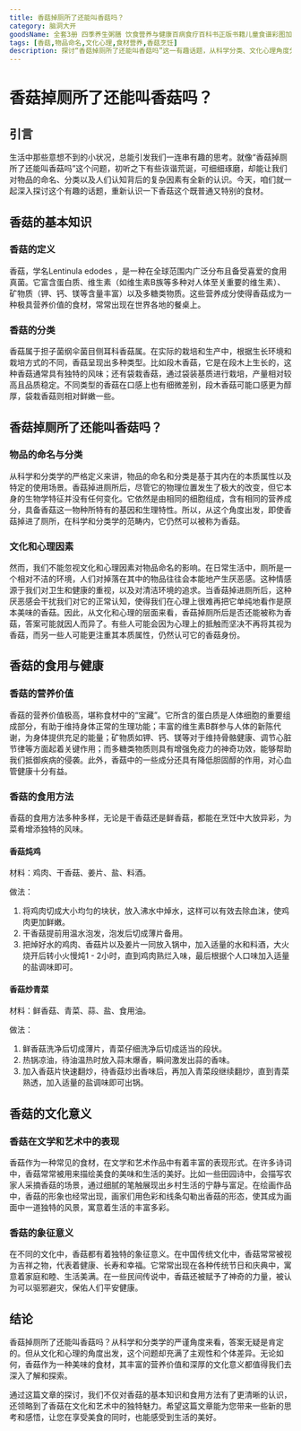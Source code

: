 ```yaml
---
title: 香菇掉厕所了还能叫香菇吗？
category: 脑洞大开
goodsName: 全套3册 四季养生粥膳 饮食营养与健康百病食疗百科书正版书籍儿童食谱彩图加厚版中医药膳学四季经络艾灸书养颜指南家庭健康 3册养生粥+药汤粥膳+五谷杂粮 +五谷杂粮
tags: [香菇,物品命名,文化心理,食材营养,香菇烹饪]
description: 探讨“香菇掉厕所了还能叫香菇吗”这一有趣话题，从科学分类、文化心理角度分析香菇命名问题，同时介绍香菇营养价值与烹饪方法，领略其在文化艺术中的魅力。
---
```


# 香菇掉厕所了还能叫香菇吗？

## 引言

生活中那些意想不到的小状况，总能引发我们一连串有趣的思考。就像“香菇掉厕所了还能叫香菇吗”这个问题，初听之下有些诙谐荒诞，可细细琢磨，却能让我们对物品的命名、分类以及人们认知背后的复杂因素有全新的认识。今天，咱们就一起深入探讨这个有趣的话题，重新认识一下香菇这个既普通又特别的食材。

## 香菇的基本知识

### 香菇的定义

香菇，学名Lentinula edodes ，是一种在全球范围内广泛分布且备受喜爱的食用真菌。它富含蛋白质、维生素（如维生素B族等多种对人体至关重要的维生素）、矿物质（钾、钙、镁等含量丰富）以及多糖类物质。这些营养成分使得香菇成为一种极具营养价值的食材，常常出现在世界各地的餐桌上。

### 香菇的分类

香菇属于担子菌纲伞菌目侧耳科香菇属。在实际的栽培和生产中，根据生长环境和栽培方式的不同，香菇呈现出多种类型。比如段木香菇，它是在段木上生长的，这种香菇通常具有独特的风味；还有袋栽香菇，通过袋装基质进行栽培，产量相对较高且品质稳定。不同类型的香菇在口感上也有细微差别，段木香菇可能口感更为醇厚，袋栽香菇则相对鲜嫩一些。

## 香菇掉厕所了还能叫香菇吗？

### 物品的命名与分类

从科学和分类学的严格定义来讲，物品的命名和分类是基于其内在的本质属性以及特定的使用场景。香菇掉进厕所后，尽管它的物理位置发生了极大的改变，但它本身的生物学特征并没有任何变化。它依然是由相同的细胞组成，含有相同的营养成分，具备香菇这一物种所特有的基因和生理特性。所以，从这个角度出发，即使香菇掉进了厕所，在科学和分类学的范畴内，它仍然可以被称为香菇。

### 文化和心理因素

然而，我们不能忽视文化和心理因素对物品命名的影响。在日常生活中，厕所是一个相对不洁的环境，人们对掉落在其中的物品往往会本能地产生厌恶感。这种情感源于我们对卫生和健康的重视，以及对清洁环境的追求。当香菇掉进厕所后，这种厌恶感会干扰我们对它的正常认知，使得我们在心理上很难再把它单纯地看作是原本美味的香菇。因此，从文化和心理的层面来看，香菇掉厕所后是否还能被称为香菇，答案可能就因人而异了。有些人可能会因为心理上的抵触而坚决不再将其视为香菇，而另一些人可能更注重其本质属性，仍然认可它的香菇身份。

## 香菇的食用与健康

### 香菇的营养价值

香菇的营养价值极高，堪称食材中的“宝藏”。它所含的蛋白质是人体细胞的重要组成部分，有助于维持身体正常的生理功能；丰富的维生素B群参与人体的新陈代谢，为身体提供充足的能量；矿物质如钾、钙、镁等对于维持骨骼健康、调节心脏节律等方面起着关键作用；而多糖类物质则具有增强免疫力的神奇功效，能够帮助我们抵御疾病的侵袭。此外，香菇中的一些成分还具有降低胆固醇的作用，对心血管健康十分有益。

### 香菇的食用方法

香菇的食用方法多种多样，无论是干香菇还是鲜香菇，都能在烹饪中大放异彩，为菜肴增添独特的风味。

#### 香菇炖鸡

材料：鸡肉、干香菇、姜片、盐、料酒。

做法：
1. 将鸡肉切成大小均匀的块状，放入沸水中焯水，这样可以有效去除血沫，使鸡肉更加鲜嫩。
2. 干香菇提前用温水泡发，泡发后切成薄片备用。
3. 把焯好水的鸡肉、香菇片以及姜片一同放入锅中，加入适量的水和料酒，大火烧开后转小火慢炖1 - 2小时，直到鸡肉熟烂入味，最后根据个人口味加入适量的盐调味即可。

#### 香菇炒青菜

材料：鲜香菇、青菜、蒜、盐、食用油。

做法：
1. 鲜香菇洗净后切成薄片，青菜仔细洗净后切成适当的段状。
2. 热锅凉油，待油温热时放入蒜末爆香，瞬间激发出蒜的香味。
3. 加入香菇片快速翻炒，待香菇炒出香味后，再加入青菜段继续翻炒，直到青菜熟透，加入适量的盐调味即可出锅。

## 香菇的文化意义

### 香菇在文学和艺术中的表现

香菇作为一种常见的食材，在文学和艺术作品中有着丰富的表现形式。在许多诗词中，香菇常常被用来描绘美食的美味和生活的美好。比如一些田园诗中，会描写农家人采摘香菇的场景，通过细腻的笔触展现出乡村生活的宁静与富足。在绘画作品中，香菇的形象也经常出现，画家们用色彩和线条勾勒出香菇的形态，使其成为画面中一道独特的风景，寓意着生活的丰富多彩。

### 香菇的象征意义

在不同的文化中，香菇都有着独特的象征意义。在中国传统文化中，香菇常常被视为吉祥之物，代表着健康、长寿和幸福。它常常出现在各种传统节日和庆典中，寓意着家庭和睦、生活美满。在一些民间传说中，香菇还被赋予了神奇的力量，被认为可以驱邪避灾，保佑人们平安健康。

## 结论

香菇掉厕所了还能叫香菇吗？从科学和分类学的严谨角度来看，答案无疑是肯定的。但从文化和心理的角度出发，这个问题却充满了主观性和个体差异。无论如何，香菇作为一种美味的食材，其丰富的营养价值和深厚的文化意义都值得我们去深入了解和探索。

通过这篇文章的探讨，我们不仅对香菇的基本知识和食用方法有了更清晰的认识，还领略到了香菇在文化和艺术中的独特魅力。希望这篇文章能为您带来一些新的思考和感悟，让您在享受美食的同时，也能感受到生活的美好。
